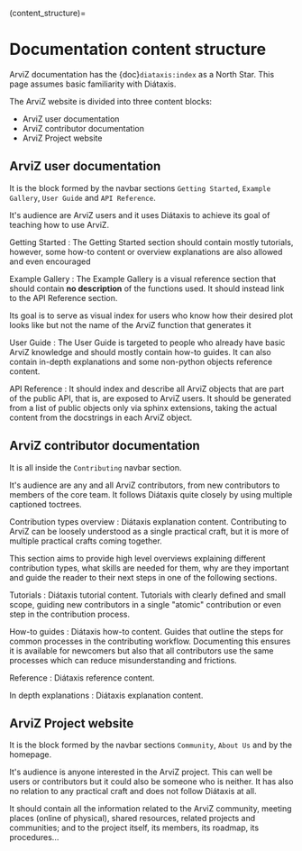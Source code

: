 (content_structure)=
# Documentation content structure

ArviZ documentation has the {doc}`diataxis:index` as a North Star.
This page assumes basic familiarity with Diátaxis.

The ArviZ website is divided into three content blocks:

* ArviZ user documentation
* ArviZ contributor documentation
* ArviZ Project website

## ArviZ user documentation
It is the block formed by the navbar sections
`Getting Started`, `Example Gallery`, `User Guide` and `API Reference`.

It's audience are ArviZ users and it uses Diátaxis to achieve its goal of
teaching how to use ArviZ.

Getting Started
: The Getting Started section should contain mostly tutorials, however, some
  how-to content or overview explanations are also allowed and even encouraged

Example Gallery
: The Example Gallery is a visual reference section that should contain
  **no description** of the functions used. It should instead link to the
  API Reference section.

  Its goal is to serve as visual index for users who know how their desired plot
  looks like but not the name of the ArviZ function that generates it

User Guide
: The User Guide is targeted to people who already have basic ArviZ knowledge
  and should mostly contain how-to guides.
  It can also contain in-depth explanations and some non-python objects reference
  content.

API Reference
: It should index and describe all ArviZ objects that are part of the public API,
  that is, are exposed to ArviZ users. It should be generated from a list of
  public objects only via sphinx extensions, taking the actual content from
  the docstrings in each ArviZ object.

## ArviZ contributor documentation
It is all inside the `Contributing` navbar section.

It's audience are any and all ArviZ contributors, from new contributors to members
of the core team.
It follows Diátaxis quite closely by using multiple captioned toctrees.

Contribution types overview
: Diátaxis explanation content. Contributing to ArviZ can be loosely understood
  as a single practical craft, but it is more of multiple practical crafts
  coming together.

  This section aims to provide high level overviews explaining different
  contribution types, what skills are needed for them, why are they important
  and guide the reader to their next steps in one of the following sections.

Tutorials
: Diátaxis tutorial content. Tutorials with clearly defined and small scope,
  guiding new contributors in a single "atomic" contribution or even step
  in the contribution process.

How-to guides
: Diátaxis how-to content. Guides that outline the steps for common processes
  in the contributing workflow. Documenting this ensures it is available
  for newcomers but also that all contributors use the same processes
  which can reduce misunderstanding and frictions.

Reference
: Diátaxis reference content.

In depth explanations
: Diátaxis explanation content.

## ArviZ Project website
It is the block formed by the navbar sections
`Community`, `About Us` and by the homepage.

It's audience is anyone interested in the ArviZ project.
This can well be users or contributors but it could also be someone
who is neither. It has also no relation to any practical craft
and does not follow Diátaxis at all.

It should contain all the information related to the ArviZ community,
meeting places (online of physical), shared resources, related
projects and communities; and to the project itself, its members,
its roadmap, its procedures...
